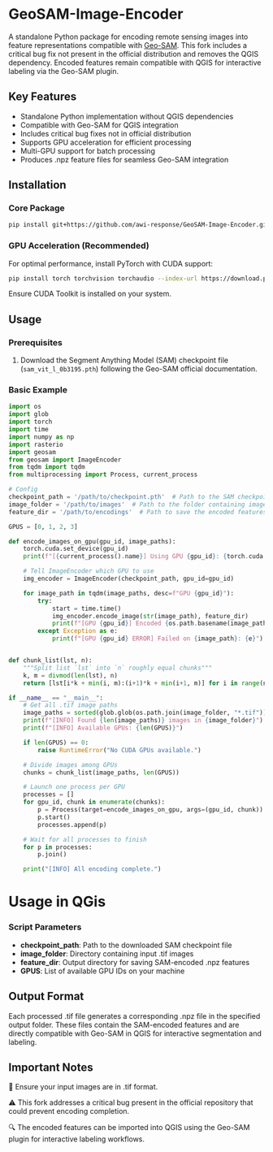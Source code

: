 # GeoSAM-Image-Encoder

A standalone Python package for encoding remote sensing images into feature representations compatible with [Geo-SAM](https://github.com/coolzhao/Geo-SAM). This fork includes a critical bug fix not present in the official distribution and removes the QGIS dependency. Encoded features remain compatible with QGIS for interactive labeling via the Geo-SAM plugin.

## Key Features

* Standalone Python implementation without QGIS dependencies
* Compatible with Geo-SAM for QGIS integration
* Includes critical bug fixes not in official distribution
* Supports GPU acceleration for efficient processing
* Multi-GPU support for batch processing
* Produces .npz feature files for seamless Geo-SAM integration

## Installation

### Core Package

```bash
pip install git+https://github.com/awi-response/GeoSAM-Image-Encoder.git
```

### GPU Acceleration (Recommended)

For optimal performance, install PyTorch with CUDA support:

```bash
pip install torch torchvision torchaudio --index-url https://download.pytorch.org/whl/cu117
```

Ensure CUDA Toolkit is installed on your system.

## Usage

### Prerequisites

1. Download the Segment Anything Model (SAM) checkpoint file (`sam_vit_l_0b3195.pth`) following the Geo-SAM official documentation.

### Basic Example

```python
import os
import glob
import torch
import time
import numpy as np
import rasterio
import geosam
from geosam import ImageEncoder
from tqdm import tqdm
from multiprocessing import Process, current_process

# Config
checkpoint_path = '/path/to/checkpoint.pth'  # Path to the SAM checkpoint
image_folder = '/path/to/images'  # Path to the folder containing images
feature_dir = '/path/to/encodings'  # Path to save the encoded features

GPUS = [0, 1, 2, 3]

def encode_images_on_gpu(gpu_id, image_paths):
    torch.cuda.set_device(gpu_id)
    print(f"[{current_process().name}] Using GPU {gpu_id}: {torch.cuda.get_device_name(gpu_id)}")

    # Tell ImageEncoder which GPU to use
    img_encoder = ImageEncoder(checkpoint_path, gpu_id=gpu_id)

    for image_path in tqdm(image_paths, desc=f"GPU {gpu_id}"):
        try:
            start = time.time()
            img_encoder.encode_image(str(image_path), feature_dir)
            print(f"[GPU {gpu_id}] Encoded {os.path.basename(image_path)} in {time.time() - start:.2f}s")
        except Exception as e:
            print(f"[GPU {gpu_id} ERROR] Failed on {image_path}: {e}")


def chunk_list(lst, n):
    """Split list `lst` into `n` roughly equal chunks"""
    k, m = divmod(len(lst), n)
    return [lst[i*k + min(i, m):(i+1)*k + min(i+1, m)] for i in range(n)]

if __name__ == "__main__":
    # Get all .tif image paths
    image_paths = sorted(glob.glob(os.path.join(image_folder, "*.tif")))
    print(f"[INFO] Found {len(image_paths)} images in {image_folder}")
    print(f"[INFO] Available GPUs: {len(GPUS)}")

    if len(GPUS) == 0:
        raise RuntimeError("No CUDA GPUs available.")

    # Divide images among GPUs
    chunks = chunk_list(image_paths, len(GPUS))

    # Launch one process per GPU
    processes = []
    for gpu_id, chunk in enumerate(chunks):
        p = Process(target=encode_images_on_gpu, args=(gpu_id, chunk))
        p.start()
        processes.append(p)

    # Wait for all processes to finish
    for p in processes:
        p.join()

    print("[INFO] All encoding complete.")
```

# Usage in QGis



### Script Parameters

* **checkpoint_path**: Path to the downloaded SAM checkpoint file
* **image_folder**: Directory containing input .tif images
* **feature_dir**: Output directory for saving SAM-encoded .npz features
* **GPUS**: List of available GPU IDs on your machine

## Output Format

Each processed .tif file generates a corresponding .npz file in the specified output folder. These files contain the SAM-encoded features and are directly compatible with Geo-SAM in QGIS for interactive segmentation and labeling.

## Important Notes

📝 Ensure your input images are in .tif format.

⚠️ This fork addresses a critical bug present in the official repository that could prevent encoding completion.

🔍 The encoded features can be imported into QGIS using the Geo-SAM plugin for interactive labeling workflows.